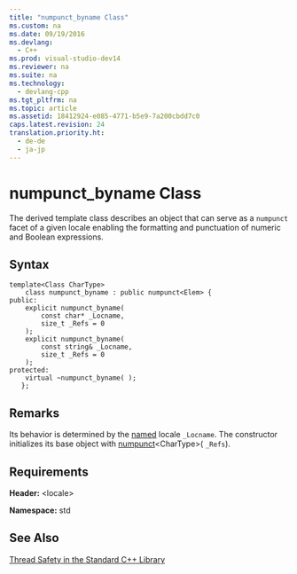 ```yaml
---
title: "numpunct_byname Class"
ms.custom: na
ms.date: 09/19/2016
ms.devlang: 
  - C++
ms.prod: visual-studio-dev14
ms.reviewer: na
ms.suite: na
ms.technology: 
  - devlang-cpp
ms.tgt_pltfrm: na
ms.topic: article
ms.assetid: 18412924-e085-4771-b5e9-7a200cbdd7c0
caps.latest.revision: 24
translation.priority.ht: 
  - de-de
  - ja-jp
---
```

# numpunct_byname Class
The derived template class describes an object that can serve as a `numpunct` facet of a given locale enabling the formatting and punctuation of numeric and Boolean expressions.  
  
## Syntax  
  
```  
template<Class CharType>  
    class numpunct_byname : public numpunct<Elem> {  
public:  
    explicit numpunct_byname(  
        const char* _Locname,  
        size_t _Refs = 0  
    );  
    explicit numpunct_byname(  
        const string& _Locname,  
        size_t _Refs = 0  
    );  
protected:  
    virtual ~numpunct_byname( );  
   };  
```  
  
## Remarks  
 Its behavior is determined by the [named](../vs140/locale-Class.md#locale__name) locale `_Locname`. The constructor initializes its base object with [numpunct](../vs140/numpunct-Class.md#numpunct__numpunct)<CharType\>( `_Refs`).  
  
## Requirements  
 **Header:** <locale\>  
  
 **Namespace:** std  
  
## See Also  
 [Thread Safety in the Standard C++ Library](../vs140/Thread-Safety-in-the-C---Standard-Library.md)